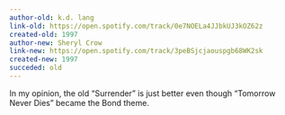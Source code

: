 ```yaml
---
author-old: k.d. lang
link-old: https://open.spotify.com/track/0e7NOELa4JJbkUJ3kOZ62z
created-old: 1997
author-new: Sheryl Crow
link-new: https://open.spotify.com/track/3peBSjcjaouspgb68WK2sk
created-new: 1997
succeded: old
---
```


In my opinion, the old “Surrender” is just better even though “Tomorrow Never Dies” became the Bond theme.

